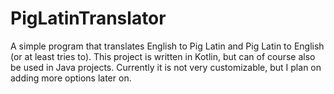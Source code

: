 # PigLatinTranslator
A simple program that translates English to Pig Latin and Pig Latin to English (or at least tries to). This project is written in Kotlin,
but can of course also be used in Java projects. Currently it is not very customizable, but I plan on adding more options later on.
